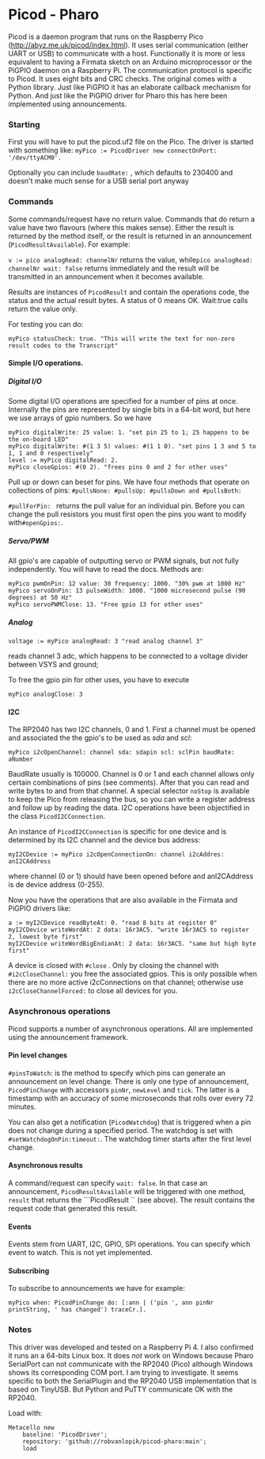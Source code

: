 # Picod - Pharo

Picod is a daemon program that runs on the Raspberry Pico (http://abyz.me.uk/picod/index.html). It uses serial communication (either UART or USB) to communicate with a host. Functionally it is more or less equivalent to having a Firmata sketch on an Arduino microprocessor or the PiGPIO daemon on a Raspberry Pi. The communication protocol is specific to Picod. It uses eight bits and CRC checks. The original comes with a Python library. Just like PiGPIO it has an elaborate callback mechanism for Python. And just like the PiGPIO driver for Pharo this has here been implemented using announcements.

### Starting

First you will have to put the picod.uf2 file on the Pico. The driver is started with something like:
```myPico := PicodDriver new connectOnPort: '/dev/ttyACM0'. ```

Optionally you can include ```baudRate:``` , which defaults to 230400 and doesn't make much sense for a USB serial port anyway

### Commands

Some commands/request have no return value. Commands that do return a value have two flavours (where this makes sense). Either the result is returned by the method itself, or the result is returned in an announcement (```PicodResultAvailable```). For example:

```v := pico analogRead: channelNr```  returns the value, while
​```pico analogRead: channelNr wait: false``` returns immediately and the result will be transmitted in an announcement when it becomes available.

Results are instances of ```PicodResult``` and contain the operations code, the status and the actual result bytes. A status of 0 means OK. Wait:true calls return the value only.

For testing you can do:

```myPico statusCheck: true. "This will write the text for non-zero result codes to the Transcript"```

#### Simple I/O operations.

##### Digital I/O

Some digital I/O operations are specified for a number of pins at once. Internally the pins are represented by single bits in a 64-bit word, but here we use arrays of gpio numbers. So we have

```smalltalk
myPico digitalWrite: 25 value: 1. "set pin 25 to 1; 25 happens to be the on-board LED"
myPico digitalWrite: #(1 3 5) values: #(1 1 0). "set pins 1 3 and 5 to 1, 1 and 0 respectively"
level := myPico digitalRead: 2.
myPico closeGpios: #(0 2). "frees pins 0 and 2 for other uses"
```

Pull up or down can beset for pins. We have four methods that operate on collections of pins: ```#pullsNone: #pullsUp: #pullsDown and #pullsBoth: ```

```#pullForPin: ``` returns the pull value for an individual pin. Before you can change the pull resistors you must first open the pins you want to modify with```#openGpios:```.

##### Servo/PWM

All gpio's are capable of outputting servo or PWM signals, but not fully independently. You will have to read the docs. Methods are:

```smalltalk
myPico pwmOnPin: 12 value: 30 frequency: 1000. "30% pwm at 1000 Hz"
myPico servoOnPin: 13 pulseWidth: 1000. "1000 microsecond pulse (90 degrees) at 50 Hz"
myPico servoPWMClose: 13. "Free gpio 13 for other uses"
```

##### Analog

```voltage := myPico analogRead: 3 "read analog channel 3"```

reads channel 3 adc, which happens to be connected to a voltage divider between VSYS and ground;

To free the gpio pin for other uses, you have to execute

```myPico analogClose: 3```

#### I2C

The RP2040 has two I2C channels, 0 and 1. First a channel must be opened and associated the the gpio's to be used as *sda* and *scl*:

```myPico i2cOpenChannel: channel sda: sdapin scl: sclPin baudRate: aNumber```

BaudRate usually is 100000. Channel is 0 or 1 and each channel allows only certain combinations of pins (see comments). After that you can read and write bytes to and from that channel. A special selector ```noStop``` is available to keep the Pico from releasing the bus, so you can write a register address and follow up by reading the data. I2C operations have been objectified in the class ```PicodI2CConnection```.

An instance of ```PicodI2CConnection``` is specific for one device and is determined by its I2C channel and the device bus address:

```myI2CDevice := myPico i2cOpenConnectionOn: channel i2cAddres: anI2CAddress```

where channel (0 or 1) should have been opened before and anI2CAddress is de device address (0-255).

Now you have the operations that are also available in the Firmata and PiGPIO drivers like:

```smalltalk
a := myI2CDevice readByteAt: 0. "read 8 bits at register 0"
myI2CDevice writeWordAt: 2 data: 16r3AC5. "write 16r3AC5 to register 2, lowest byte first" 
myI2CDevice writeWordBigEndianAt: 2 data: 16r3AC5. "same but high byte first"
```

A device is closed with ```#close``` . Only by closing the channel with ```#i2cCloseChannel:``` you free the associated gpios. This is only possible when there are no more active i2cConnections on that channel; otherwise use ```i2cCloseChannelForced:``` to close all devices for you.

### Asynchronous operations

Picod supports a number of asynchronous operations. All are implemented using the announcement framework.

#### Pin level changes

```#pinsToWatch```: is the method to specify which pins can generate an announcement on level change. There is only one type of announcement, ```PicodPinChange``` with accessors ```pinNr```,  ```newLevel``` and ```tick```. The latter is a timestamp with an accuracy of some microseconds that rolls over every 72 minutes.

You can also get a notification (```PicodWatchdog```)  that is triggered when a pin does not change during a specified period. The watchdog is set with ```#setWatchdogOnPin:timeout:```. The watchdog timer starts after the first level change.

#### Asynchronous results

A command/request can specify ```wait: false```. In that case an announcement, ```PicodResultAvailable``` will be triggered with one method,  ```result```  that returns the ```PicodResult `` (see above). The result contains the request code that generated this result.

#### Events

Events stem from UART, I2C, GPIO, SPI operations. You can specify which event to watch. This is not yet implemented.

#### Subscribing

To subscribe to announcements we have for example:

```myPico when: PicodPinChange do: [:ann | ('pin ', ann pinNr printString, ' has changed') traceCr.].```

### Notes

This driver was developed and tested on a Raspberry Pi 4. I also confirmed it runs an a 64-bits Linux box. It does *not* work on Windows because Pharo SerialPort can not communicate with the RP2040 (Pico) although Windows shows its corresponding COM port. I am trying to investigate. It seems specific to both the SerialPlugin and the RP2040 USB implementation that is based on TinyUSB. But Python and PuTTY communicate OK with the RP2040. 

Load with:
```
Metacello new 
	baseline: 'PicodDriver';
	repository: 'github://robvanlopik/picod-pharo:main';
	load
```



